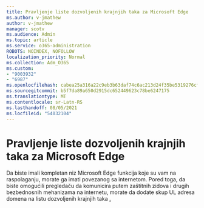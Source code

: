 ```yaml
---
title: Pravljenje liste dozvoljenih krajnjih taka za Microsoft Edge
ms.author: v-jmathew
author: v-jmathew
manager: scotv
ms.audience: Admin
ms.topic: article
ms.service: o365-administration
ROBOTS: NOINDEX, NOFOLLOW
localization_priority: Normal
ms.collection: Adm_O365
ms.custom:
- "9003932"
- "6987"
ms.openlocfilehash: cabea25a316a22c9eb3b63daf74c6ac213d24f35be5319276cff641b1d9a27b9
ms.sourcegitcommit: b5f7da89a650d2915dc652449623c78be6247175
ms.translationtype: MT
ms.contentlocale: sr-Latn-RS
ms.lasthandoff: 08/05/2021
ms.locfileid: "54032104"
---
```

# <a name="create-an-allow-list-of-endpoints-for-microsoft-edge"></a>Pravljenje liste dozvoljenih krajnjih taka za Microsoft Edge

Da biste imali kompletan niz Microsoft Edge funkcija koje su vam na raspolaganju, morate ga imati povezanog sa internetom. Pored toga, da biste omogućili pregledaču da komunicira putem zaštitnih zidova i drugih bezbednosnih mehanizama na internetu, morate da dodate skup UL adresa domena na listu dozvoljenih krajnjih taka [.](https://go.microsoft.com/fwlink/?linkid=2135054)
